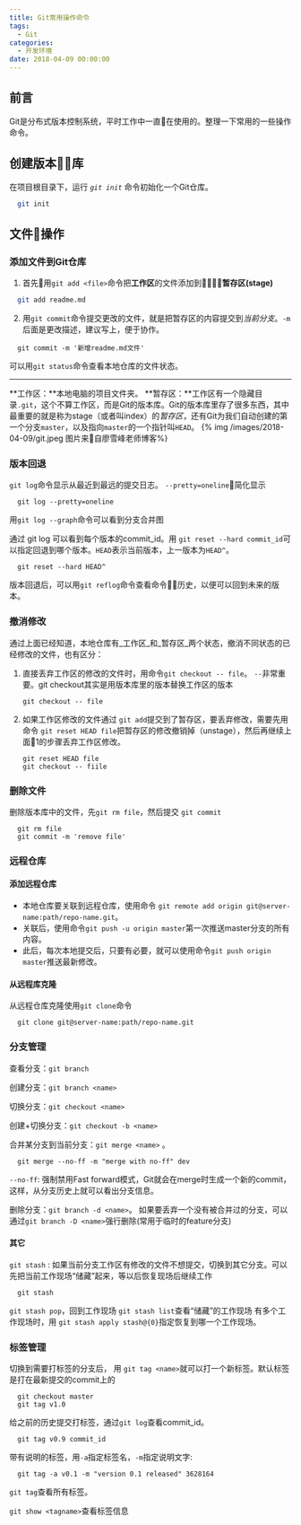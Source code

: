 ```yaml
---
title: Git常用操作命令
tags:
  - Git
categories:
  - 开发环境
date: 2018-04-09 00:00:00
---
```



## 前言

Git是分布式版本控制系统，平时工作中一直在使用的。整理一下常用的一些操作命令。

## 创建版本库

在项目根目录下，运行 *`git init`* 命令初始化一个Git仓库。
``` bash
  git init
```
<!-- more -->
## 文件操作

### 添加文件到Git仓库
1. 首先用`git add <file>`命令把**工作区**的文件添加到**暂存区(stage)**
``` bash
  git add readme.md
```
2. 用`git commit`命令提交更改的文件，就是把暂存区的内容提交到*当前分支*。`-m`后面是更改描述，建议写上，便于协作。
```
  git commit -m '新增readme.md文件'
```
可以用`git status`命令查看本地仓库的文件状态。
***
**工作区：**本地电脑的项目文件夹。
**暂存区：**工作区有一个隐藏目录`.git`，这个不算工作区，而是Git的版本库。Git的版本库里存了很多东西，其中最重要的就是称为stage（或者叫index）的*暂存区*，还有Git为我们自动创建的第一个分支`master`，以及指向`master`的一个指针叫`HEAD`。
{% img /images/2018-04-09/git.jpeg 图片来自廖雪峰老师博客%}

### 版本回退
`git log`命令显示从最近到最远的提交日志。  `--pretty=oneline`简化显示
```
  git log --pretty=oneline
```
用`git log --graph`命令可以看到分支合并图

通过 git log 可以看到每个版本的commit_id。用 `git reset --hard commit_id`可以指定回退到哪个版本。`HEAD`表示当前版本，上一版本为`HEAD^`。
```
  git reset --hard HEAD^
```
版本回退后，可以用`git reflog`命令查看命令历史，以便可以回到未来的版本。

### 撤消修改
通过上面已经知道，本地仓库有_工作区_和_暂存区_两个状态，撤消不同状态的已经修改的文件，也有区分：
1. 直接丢弃工作区的修改的文件时，用命令`git checkout -- file`。 `--`非常重要。git checkout其实是用版本库里的版本替换工作区的版本
    ```
    git checkout -- file
    ```
2. 如果工作区修改的文件通过 `git add`提交到了暂存区，要丢弃修改，需要先用命令 `git reset HEAD file`把暂存区的修改撤销掉（unstage），然后再继续上面1的步骤丢弃工作区修改。
    ```
    git reset HEAD file
    git checkout -- fiile
    ```

### 删除文件
删除版本库中的文件，先`git rm file`，然后提交 `git commit`
```
  git rm file
  git commit -m 'remove file'
```

### 远程仓库
#### 添加远程仓库
* 本地仓库要关联到远程仓库，使用命令 `git remote add origin git@server-name:path/repo-name.git`。
* 关联后，使用命令`git push -u origin master`第一次推送master分支的所有内容。
* 此后，每次本地提交后，只要有必要，就可以使用命令`git push origin master`推送最新修改。

#### 从远程库克隆
从远程仓库克隆使用`git clone`命令
```
  git clone git@server-name:path/repo-name.git
```

### 分支管理
查看分支：`git branch`

创建分支：`git branch <name>`

切换分支：`git checkout <name>`

创建+切换分支：`git checkout -b <name>`

合并某分支到当前分支：`git merge <name>` 。 

```
  git merge --no-ff -m "merge with no-ff" dev
```
`--no-ff`: 强制禁用Fast forward模式，Git就会在merge时生成一个新的commit，这样，从分支历史上就可以看出分支信息。

删除分支：`git branch -d <name>`。 
如果要丢弃一个没有被合并过的分支，可以通过`git branch -D <name>`强行删除(常用于临时的feature分支)

#### 其它
 `git stash` : 如果当前分支工作区有修改的文件不想提交，切换到其它分支。可以先把当前工作现场“储藏”起来，等以后恢复现场后继续工作
  ```
    git stash
  ```
`git stash pop`，回到工作现场
`git stash list`查看“储藏”的工作现场
有多个工作现场时，用 `git stash apply stash@{0}`指定恢复到哪一个工作现场。

### 标签管理
切换到需要打标签的分支后， 用 `git tag <name>`就可以打一个新标签。默认标签是打在最新提交的commit上的
```
  git checkout master
  git tag v1.0
```
给之前的历史提交打标签，通过`git log`查看commit_id。
```
  git tag v0.9 commit_id
```
带有说明的标签，用`-a`指定标签名，`-m`指定说明文字:
```
  git tag -a v0.1 -m "version 0.1 released" 3628164
```
`git tag`查看所有标签。

`git show <tagname>`查看标签信息